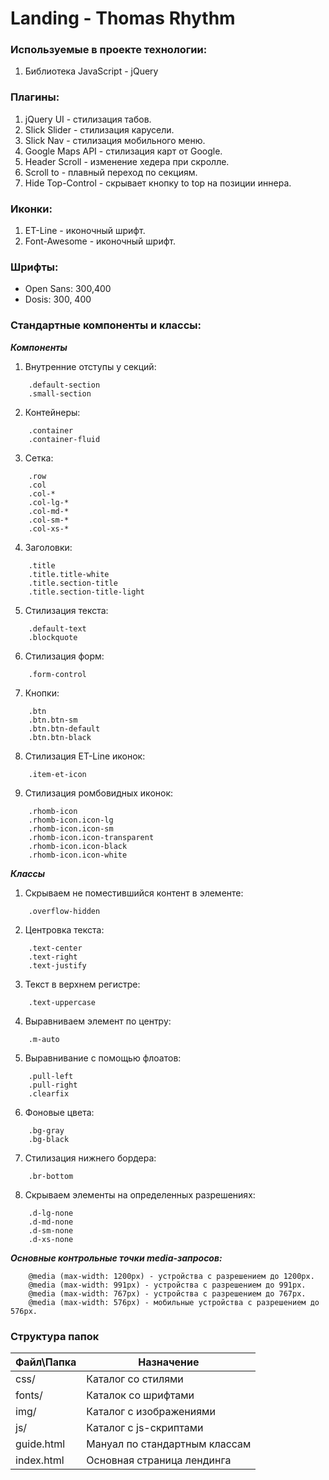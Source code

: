 
# Landing - Thomas Rhythm

### Используемые в проекте технологии:
1.  Библиотека JavaScript - jQuery

### Плагины:
1.  jQuery UI - стилизация табов.
2.  Slick Slider - стилизация карусели.
3.  Slick Nav - стилизация мобильного меню.
4.  Google Maps API - стилизация карт от Google.
5.  Header Scroll - изменение хедера при скролле.
6.  Scroll to - плавный переход по секциям.
7. Hide Top-Control - скрывает кнопку to top на позиции иннера.

### Иконки:
1.  ET-Line - иконочный шрифт.
2.  Font-Awesome - иконочный шрифт.

### Шрифты:
-   Open Sans: 300,400
-   Dosis: 300, 400

### Стандартные компоненты и классы:

_**Компоненты**_

1.  Внутренние отступы у секций:
```
    .default-section
    .small-section
```

2.  Контейнеры:
```
    .container
    .container-fluid
```

3.  Сетка:
```
    .row
    .col
    .col-*
    .col-lg-*
    .col-md-*
    .col-sm-*
    .col-xs-*
```

4.  Заголовки:
```
    .title 
    .title.title-white
	.title.section-title
	.title.section-title-light
```

5.  Стилизация текста:
```
    .default-text
	.blockquote
```

6.  Стилизация форм:
```
    .form-control
```

7.  Кнопки:
```
    .btn
    .btn.btn-sm
	.btn.btn-default
	.btn.btn-black
```

8.  Стилизация ET-Line иконок:
```
    .item-et-icon
```

9.  Стилизация ромбовидных иконок:
```
    .rhomb-icon
    .rhomb-icon.icon-lg
    .rhomb-icon.icon-sm
    .rhomb-icon.icon-transparent
    .rhomb-icon.icon-black
    .rhomb-icon.icon-white
```

_**Классы**_

1.  Скрываем не поместившийся контент в элементе:
```
    .overflow-hidden
```

2.  Центровка текста:
```
    .text-center
    .text-right
    .text-justify
```

3.  Текст в верхнем регистре:
```
    .text-uppercase
```

4.  Выравниваем элемент по центру:
```
    .m-auto
```

5.  Выравнивание с помощью флоатов:
```
    .pull-left
    .pull-right
    .clearfix
```

6.  Фоновые цвета:
```
    .bg-gray
    .bg-black
```

7.  Стилизация нижнего бордера:
```
    .br-bottom
```
8.  Скрываем элементы на определенных разрешениях:
```
	.d-lg-none
	.d-md-none
	.d-sm-none
	.d-xs-none
```

_**Основные контрольные точки media-запросов:**_
```
	@media (max-width: 1200px) - устройства c разрешением до 1200px.
	@media (max-width: 991px) - устройства c разрешением до 991px.
	@media (max-width: 767px) - устройства c разрешением до 767px.
	@media (max-width: 576px) - мобильные устройства c разрешением до 576px.
```

### Структура папок

Файл\Папка      | Назначение 
----------------|----------------------  
css/            | Каталог со стилями
fonts/          | Каталок со шрифтами 
img/            | Каталог с изображениями
js/             | Каталог с js-скриптами 
guide.html      | Мануал по стандартным классам 
index.html      | Основная страница лендинга

